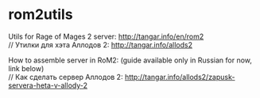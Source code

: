 # rom2utils
Utils for Rage of Mages 2 server: http://tangar.info/en/rom2                              
// Утилки для хэта Аллодов 2: http://tangar.info/allods2

How to assemble server in RoM2: (guide available only in Russian for now, link below)                    
// Как сделать сервер Аллодов 2: http://tangar.info/allods2/zapusk-servera-heta-v-allody-2
